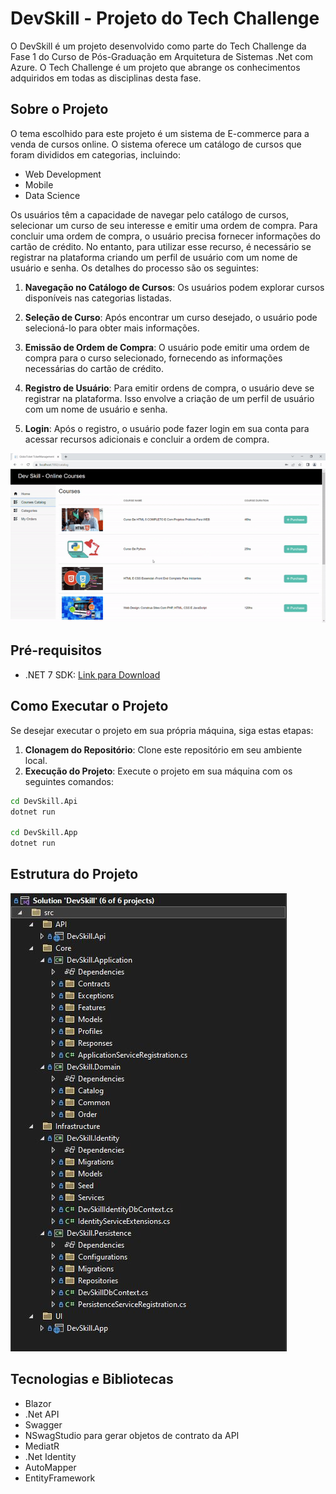 # DevSkill - Projeto do Tech Challenge

O DevSkill é um projeto desenvolvido como parte do Tech Challenge da Fase 1 do Curso de Pós-Graduação em Arquitetura de Sistemas .Net com Azure. O Tech Challenge é um projeto que abrange os conhecimentos adquiridos em todas as disciplinas desta fase.

## Sobre o Projeto

O tema escolhido para este projeto é um sistema de E-commerce para a venda de cursos online. O sistema oferece um catálogo de cursos que foram divididos em categorias, incluindo:

- Web Development
- Mobile
- Data Science

Os usuários têm a capacidade de navegar pelo catálogo de cursos, selecionar um curso de seu interesse e emitir uma ordem de compra. Para concluir uma ordem de compra, o usuário precisa fornecer informações do cartão de crédito. No entanto, para utilizar esse recurso, é necessário se registrar na plataforma criando um perfil de usuário com um nome de usuário e senha. Os detalhes do processo são os seguintes:

1. **Navegação no Catálogo de Cursos**: Os usuários podem explorar cursos disponíveis nas categorias listadas.

2. **Seleção de Curso**: Após encontrar um curso desejado, o usuário pode selecioná-lo para obter mais informações.

3. **Emissão de Ordem de Compra**: O usuário pode emitir uma ordem de compra para o curso selecionado, fornecendo as informações necessárias do cartão de crédito.

4. **Registro de Usuário**: Para emitir ordens de compra, o usuário deve se registrar na plataforma. Isso envolve a criação de um perfil de usuário com um nome de usuário e senha.

5. **Login**: Após o registro, o usuário pode fazer login em sua conta para acessar recursos adicionais e concluir a ordem de compra.

![Project Structure](capture.gif)

## Pré-requisitos

- .NET 7 SDK: [Link para Download](https://dotnet.microsoft.com/download/dotnet/7.0)

## Como Executar o Projeto

Se desejar executar o projeto em sua própria máquina, siga estas etapas:

1. **Clonagem do Repositório**: Clone este repositório em seu ambiente local.
2. **Execução do Projeto**: Execute o projeto em sua máquina com os seguintes comandos:

```bash
cd DevSkill.Api
dotnet run

cd DevSkill.App
dotnet run
```

## Estrutura do Projeto
![Project Structure](project-structure.JPG)

## Tecnologias e Bibliotecas

- Blazor
- .Net API
- Swagger
-  NSwagStudio para gerar objetos de contrato da API
-  MediatR
-  .Net Identity
-  AutoMapper
- EntityFramework

